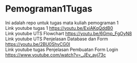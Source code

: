 # Pemograman1Tugas
Ini adalah repo untuk tugas mata kuliah pemograman 1\
Link youtube tugas 1 https://youtu.be/ExiAKqQddB0 \
Link youtube UTS Flowchart https://youtu.be/6Gmp_FgOyN8 \
Link youtube UTS Penjelasan Database dan Form https://youtu.be/2BU0ShvCG0I \
Link youtube tugas Penjelasan Pembuatan Form Login https://www.youtube.com/watch?v=_JEv_ayj73c
